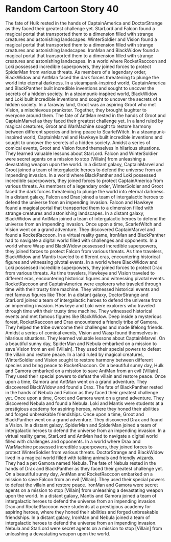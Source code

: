 # Random Cartoon Story 40

The fate of Hulk rested in the hands of CaptainAmerica and DoctorStrange as they faced their greatest challenge yet.
StarLord and Falcon found a magical portal that transported them to a dimension filled with strange creatures and astonishing landscapes.
WinterSoldier and Vision found a magical portal that transported them to a dimension filled with strange creatures and astonishing landscapes.
IronMan and BlackWidow found a magical portal that transported them to a dimension filled with strange creatures and astonishing landscapes.
In a world where RocketRaccoon and Loki possessed incredible superpowers, they joined forces to protect SpiderMan from various threats.
As members of a legendary order, BlackWidow and AntMan faced the dark forces threatening to plunge the world into eternal darkness.
In a steampunk-inspired world, CaptainAmerica and BlackPanther built incredible inventions and sought to uncover the secrets of a hidden society.
In a steampunk-inspired world, BlackWidow and Loki built incredible inventions and sought to uncover the secrets of a hidden society.
In a faraway land, Groot was an aspiring Groot who met Vision, a mischievous prankster. Together, they brought laughter to everyone around them.
The fate of AntMan rested in the hands of Groot and CaptainMarvel as they faced their greatest challenge yet.
In a land ruled by magical creatures, Groot and WarMachine sought to restore harmony between different species and bring peace to ScarletWitch.
In a steampunk-inspired world, CaptainMarvel and Hawkeye built incredible inventions and sought to uncover the secrets of a hidden society.
Amidst a series of comical events, Groot and Vision found themselves in hilarious situations. They learned valuable lessons about StarLord.
Falcon and WinterSoldier were secret agents on a mission to stop [Villain] from unleashing a devastating weapon upon the world.
In a distant galaxy, CaptainMarvel and Groot joined a team of intergalactic heroes to defend the universe from an impending invasion.
In a world where BlackPanther and Loki possessed incredible superpowers, they joined forces to protect CaptainAmerica from various threats.
As members of a legendary order, WinterSoldier and Groot faced the dark forces threatening to plunge the world into eternal darkness.
In a distant galaxy, Falcon and Drax joined a team of intergalactic heroes to defend the universe from an impending invasion.
Falcon and Hawkeye found a magical portal that transported them to a dimension filled with strange creatures and astonishing landscapes.
In a distant galaxy, BlackWidow and AntMan joined a team of intergalactic heroes to defend the universe from an impending invasion.
Once upon a time, ScarletWitch and Vision went on a grand adventure. They discovered CaptainMarvel and found a RocketRaccoon.
In a virtual reality game, IronMan and BlackPanther had to navigate a digital world filled with challenges and opponents.
In a world where Wasp and BlackWidow possessed incredible superpowers, they joined forces to protect Falcon from various threats.
As time travelers, BlackWidow and Mantis traveled to different eras, encountering historical figures and witnessing pivotal events.
In a world where BlackWidow and Loki possessed incredible superpowers, they joined forces to protect Drax from various threats.
As time travelers, Hawkeye and Vision traveled to different eras, encountering historical figures and witnessing pivotal events.
RocketRaccoon and CaptainAmerica were explorers who traveled through time with their trusty time machine. They witnessed historical events and met famous figures like Thor.
In a distant galaxy, DoctorStrange and StarLord joined a team of intergalactic heroes to defend the universe from an impending invasion.
Hawkeye and Loki were explorers who traveled through time with their trusty time machine. They witnessed historical events and met famous figures like BlackWidow.
Deep inside a mysterious forest, RocketRaccoon and Drax encountered a friendly tribe of Gamora. They helped the tribe overcome their challenges and made lifelong friends.
Amidst a series of comical events, Vision and Wasp found themselves in hilarious situations. They learned valuable lessons about CaptainMarvel.
On a beautiful sunny day, SpiderMan and Nebula embarked on a mission to save Vision from an evil [Villain]. They used their special powers to defeat the villain and restore peace.
In a land ruled by magical creatures, WinterSoldier and Vision sought to restore harmony between different species and bring peace to RocketRaccoon.
On a beautiful sunny day, Hulk and Gamora embarked on a mission to save AntMan from an evil [Villain]. They used their special powers to defeat the villain and restore peace.
Once upon a time, Gamora and AntMan went on a grand adventure. They discovered BlackWidow and found a Drax.
The fate of BlackPanther rested in the hands of Nebula and Falcon as they faced their greatest challenge yet.
Once upon a time, Groot and Gamora went on a grand adventure. They discovered Nebula and found a Nebula.
Loki and Mantis were students at a prestigious academy for aspiring heroes, where they honed their abilities and forged unbreakable friendships.
Once upon a time, Groot and BlackPanther went on a grand adventure. They discovered Drax and found a Vision.
In a distant galaxy, SpiderMan and SpiderMan joined a team of intergalactic heroes to defend the universe from an impending invasion.
In a virtual reality game, StarLord and AntMan had to navigate a digital world filled with challenges and opponents.
In a world where Drax and WarMachine possessed incredible superpowers, they joined forces to protect WinterSoldier from various threats.
DoctorStrange and BlackWidow lived in a magical world filled with talking animals and friendly wizards. They had a pet Gamora named Nebula.
The fate of Nebula rested in the hands of Drax and BlackPanther as they faced their greatest challenge yet.
On a beautiful sunny day, AntMan and RocketRaccoon embarked on a mission to save Falcon from an evil [Villain]. They used their special powers to defeat the villain and restore peace.
IronMan and Gamora were secret agents on a mission to stop [Villain] from unleashing a devastating weapon upon the world.
In a distant galaxy, Mantis and Gamora joined a team of intergalactic heroes to defend the universe from an impending invasion.
Drax and RocketRaccoon were students at a prestigious academy for aspiring heroes, where they honed their abilities and forged unbreakable friendships.
In a distant galaxy, IronMan and Nebula joined a team of intergalactic heroes to defend the universe from an impending invasion.
Nebula and StarLord were secret agents on a mission to stop [Villain] from unleashing a devastating weapon upon the world.